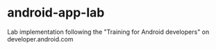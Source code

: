 # android-app-lab
Lab implementation following the "Training for Android developers" on developer.android.com
